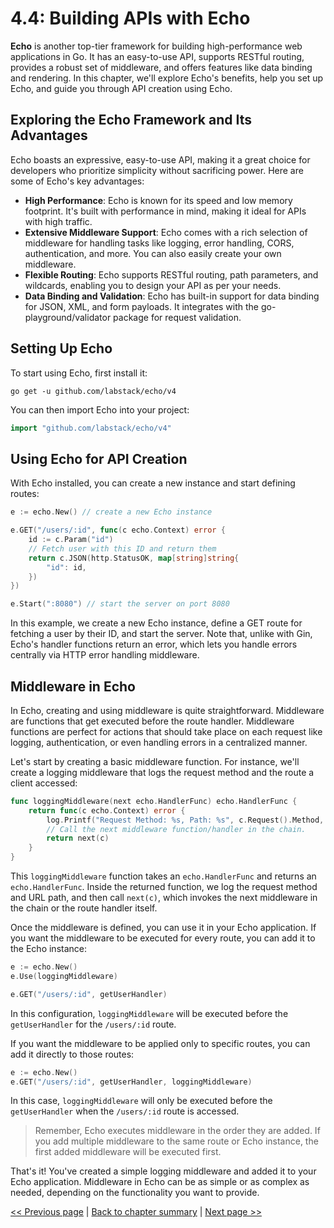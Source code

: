 # 4.4: Building APIs with Echo

**Echo** is another top-tier framework for building high-performance web applications in Go. It has an easy-to-use API, supports RESTful routing, provides a robust set of middleware, and offers features like data binding and rendering. In this chapter, we'll explore Echo's benefits, help you set up Echo, and guide you through API creation using Echo.

## Exploring the Echo Framework and Its Advantages

Echo boasts an expressive, easy-to-use API, making it a great choice for developers who prioritize simplicity without sacrificing power. Here are some of Echo's key advantages:

- **High Performance**: Echo is known for its speed and low memory footprint. It's built with performance in mind, making it ideal for APIs with high traffic.
- **Extensive Middleware Support**: Echo comes with a rich selection of middleware for handling tasks like logging, error handling, CORS, authentication, and more. You can also easily create your own middleware.
- **Flexible Routing**: Echo supports RESTful routing, path parameters, and wildcards, enabling you to design your API as per your needs.
- **Data Binding and Validation**: Echo has built-in support for data binding for JSON, XML, and form payloads. It integrates with the go-playground/validator package for request validation.

## Setting Up Echo

To start using Echo, first install it:

```shell
go get -u github.com/labstack/echo/v4
```

You can then import Echo into your project:

```go
import "github.com/labstack/echo/v4"
```

## Using Echo for API Creation

With Echo installed, you can create a new instance and start defining routes:

```go
e := echo.New() // create a new Echo instance

e.GET("/users/:id", func(c echo.Context) error {
    id := c.Param("id")
    // Fetch user with this ID and return them
    return c.JSON(http.StatusOK, map[string]string{
        "id": id,
    })
})

e.Start(":8080") // start the server on port 8080
```

In this example, we create a new Echo instance, define a GET route for fetching a user by their ID, and start the server. Note that, unlike with Gin, Echo's handler functions return an error, which lets you handle errors centrally via HTTP error handling middleware.

## Middleware in Echo

In Echo, creating and using middleware is quite straightforward. Middleware are functions that get executed before the route handler. Middleware functions are perfect for actions that should take place on each request like logging, authentication, or even handling errors in a centralized manner.

Let's start by creating a basic middleware function. For instance, we'll create a logging middleware that logs the request method and the route a client accessed:

```go
func loggingMiddleware(next echo.HandlerFunc) echo.HandlerFunc {
    return func(c echo.Context) error {
        log.Printf("Request Method: %s, Path: %s", c.Request().Method, c.Request().URL.Path)
        // Call the next middleware function/handler in the chain.
        return next(c)
    }
}
```

This `loggingMiddleware` function takes an `echo.HandlerFunc` and returns an `echo.HandlerFunc`. Inside the returned function, we log the request method and URL path, and then call `next(c)`, which invokes the next middleware in the chain or the route handler itself.

Once the middleware is defined, you can use it in your Echo application. If you want the middleware to be executed for every route, you can add it to the Echo instance:

```go
e := echo.New()
e.Use(loggingMiddleware)

e.GET("/users/:id", getUserHandler)
```

In this configuration, `loggingMiddleware` will be executed before the `getUserHandler` for the `/users/:id` route.

If you want the middleware to be applied only to specific routes, you can add it directly to those routes:

```go
e := echo.New()
e.GET("/users/:id", getUserHandler, loggingMiddleware)
```

In this case, `loggingMiddleware` will only be executed before the `getUserHandler` when the `/users/:id` route is accessed.

> Remember, Echo executes middleware in the order they are added. If you add multiple middleware to the same route or Echo instance, the first added middleware will be executed first.

That's it! You've created a simple logging middleware and added it to your Echo application. Middleware in Echo can be as simple or as complex as needed, depending on the functionality you want to provide.

[<< Previous page](4.3-building-apis-with-gin.md) | [Back to chapter summary](Readme.md) | [Next page >>](4.5-building-apis-with-go-net-http-package.md)